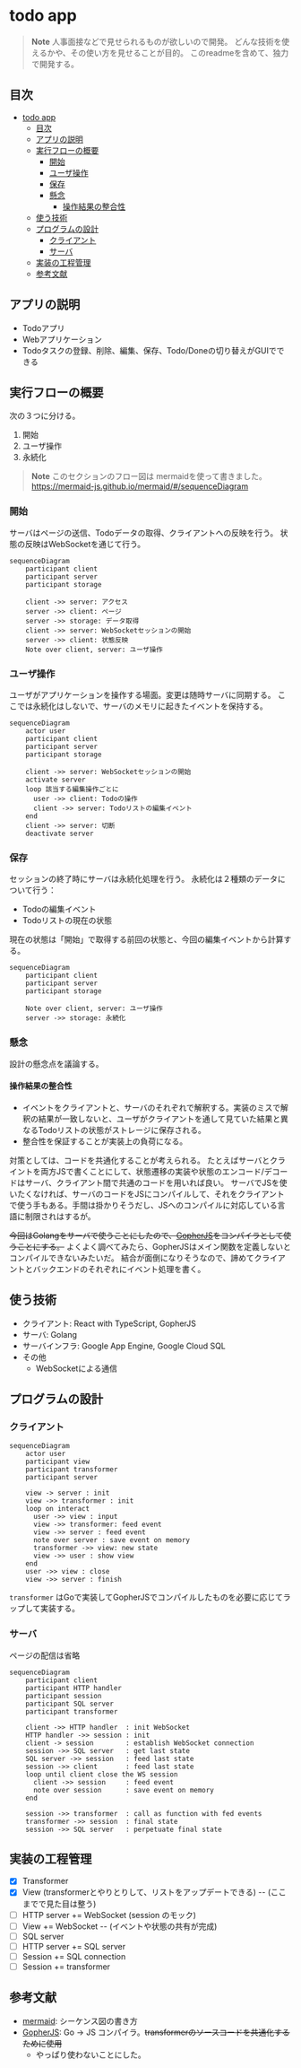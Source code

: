 # todo app

> **Note**
> 人事面接などで見せられるものが欲しいので開発。
> どんな技術を使えるかや、その使い方を見せることが目的。
> このreadmeを含めて、独力で開発する。

## 目次

- [todo app](#todo-app)
  - [目次](#目次)
  - [アプリの説明](#アプリの説明)
  - [実行フローの概要](#実行フローの概要)
    - [開始](#開始)
    - [ユーザ操作](#ユーザ操作)
    - [保存](#保存)
    - [懸念](#懸念)
      - [操作結果の整合性](#操作結果の整合性)
  - [使う技術](#使う技術)
  - [プログラムの設計](#プログラムの設計)
    - [クライアント](#クライアント)
    - [サーバ](#サーバ)
  - [実装の工程管理](#実装の工程管理)
  - [参考文献](#参考文献)

## アプリの説明

- Todoアプリ
- Webアプリケーション
- Todoタスクの登録、削除、編集、保存、Todo/Doneの切り替えがGUIでできる

## 実行フローの概要

次の３つに分ける。

1. 開始
1. ユーザ操作
1. 永続化

> **Note**
> このセクションのフロー図は mermaidを使って書きました。
> <https://mermaid-js.github.io/mermaid/#/sequenceDiagram>

### 開始

サーバはページの送信、Todoデータの取得、クライアントへの反映を行う。
状態の反映はWebSocketを通じて行う。

```mermaid
sequenceDiagram
    participant client
    participant server
    participant storage

    client ->> server: アクセス
    server ->> client: ページ
    server ->> storage: データ取得
    client ->> server: WebSocketセッションの開始
    server ->> client: 状態反映
    Note over client, server: ユーザ操作
```

### ユーザ操作

ユーザがアプリケーションを操作する場面。変更は随時サーバに同期する。
ここでは永続化はしないで、サーバのメモリに起きたイベントを保持する。

```mermaid
sequenceDiagram
    actor user
    participant client
    participant server
    participant storage

    client ->> server: WebSocketセッションの開始
    activate server
    loop 該当する編集操作ごとに
      user ->> client: Todoの操作
      client ->> server: Todoリストの編集イベント
    end
    client ->> server: 切断
    deactivate server
```

### 保存

セッションの終了時にサーバは永続化処理を行う。
永続化は２種類のデータについて行う：

- Todoの編集イベント
- Todoリストの現在の状態

現在の状態は「開始」で取得する前回の状態と、今回の編集イベントから計算する。

```mermaid
sequenceDiagram
    participant client
    participant server
    participant storage

    Note over client, server: ユーザ操作
    server ->> storage: 永続化
```

### 懸念

設計の懸念点を議論する。

#### 操作結果の整合性

- イベントをクライアントと、サーバのそれぞれで解釈する。実装のミスで解釈の結果が一致しないと、ユーザがクライアントを通して見ていた結果と異なるTodoリストの状態がストレージに保存される。
- 整合性を保証することが実装上の負荷になる。

対策としては、コードを共通化することが考えられる。
たとえばサーバとクライントを両方JSで書くことにして、状態遷移の実装や状態のエンコード/デコードはサーバ、クライアント間で共通のコードを用いれば良い。
サーバでJSを使いたくなければ、サーバのコードをJSにコンパイルして、それをクライアントで使う手もある。手間は掛かりそうだし、JSへのコンパイルに対応している言語に制限されはするが。

~~今回はGolangをサーバで使うことにしたので、[GopherJS](https://github.com/gopherjs/gopherjs)をコンパイラとして使うことにする。~~
よくよく調べてみたら、GopherJSはメイン関数を定義しないとコンパイルできないみたいだ。
結合が面倒になりそうなので、諦めてクライアントとバックエンドのそれぞれにイベント処理を書く。

## 使う技術

- クライアント: React with TypeScript, GopherJS
- サーバ: Golang
- サーバインフラ: Google App Engine, Google Cloud SQL
- その他
  - WebSocketによる通信

## プログラムの設計

### クライアント

```mermaid
sequenceDiagram
    actor user
    participant view
    participant transformer
    participant server

    view -> server : init
    view ->> transformer : init
    loop on interact
      user ->> view : input
      view ->> transformer: feed event
      view ->> server : feed event
      note over server : save event on memory
      transformer ->> view: new state
      view ->> user : show view
    end
    user ->> view : close
    view ->> server : finish
```

`transformer` はGoで実装してGopherJSでコンパイルしたものを必要に応じてラップして実装する。

### サーバ

ページの配信は省略

```mermaid
sequenceDiagram
    participant client
    participant HTTP handler
    participant session
    participant SQL server
    participant transformer

    client ->> HTTP handler  : init WebSocket
    HTTP handler ->> session : init
    client -> session        : establish WebSocket connection
    session ->> SQL server   : get last state
    SQL server ->> session   : feed last state
    session ->> client       : feed last state
    loop until client close the WS session
      client ->> session     : feed event
      note over session      : save event on memory
    end
    
    session ->> transformer  : call as function with fed events
    transformer ->> session  : final state
    session ->> SQL server   : perpetuate final state
```

## 実装の工程管理

- [x] Transformer
- [x] View (transformerとやりとりして、リストをアップデートできる)  -- (ここまでで見た目は整う)
- [ ] HTTP server += WebSocket (session のモック)
- [ ] View += WebSocket -- (イベントや状態の共有が完成)
- [ ] SQL server
- [ ] HTTP server += SQL server
- [ ] Session += SQL connection
- [ ] Session += transformer

## 参考文献

- [mermaid](https://mermaid-js.github.io/mermaid/#/sequenceDiagram?id=configuration): シーケンス図の書き方
- [GopherJS](https://github.com/gopherjs/gopherjs): Go -> JS コンパイラ。~~transformerのソースコードを共通化するために使用~~
  - やっぱり使わないことにした。
